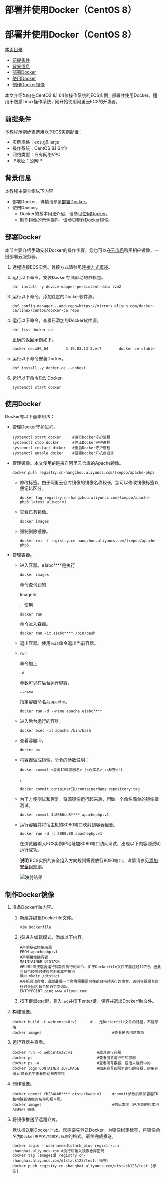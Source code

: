 # 部署并使用Docker（CentOS 8）


# 部署并使用Docker（CentOS 8）

[本页目录](javascript:void(0))

- [前提条件](https://help.aliyun.com/document_detail/187598.html?spm=a2c4g.11186623.6.1313.11e52683kIycyR#h2-url-1)
- [背景信息](https://help.aliyun.com/document_detail/187598.html?spm=a2c4g.11186623.6.1313.11e52683kIycyR#h2-url-2)
- [部署Docker](https://help.aliyun.com/document_detail/187598.html?spm=a2c4g.11186623.6.1313.11e52683kIycyR#title-cq8-kwa-7g7)
- [使用Docker](https://help.aliyun.com/document_detail/187598.html?spm=a2c4g.11186623.6.1313.11e52683kIycyR#d6e131)
- [制作Docker镜像](https://help.aliyun.com/document_detail/187598.html?spm=a2c4g.11186623.6.1313.11e52683kIycyR#title-44z-bb7-p4s)

本文介绍如何在CentOS 8.1 64位操作系统的ECS实例上部署并使用Docker。适用于熟悉Linux操作系统，刚开始使用阿里云ECS的开发者。

## 前提条件

本教程示例步骤选用以下ECS实例配置：

- 实例规格：ecs.g6.large
- 操作系统：CentOS 8.1 64位
- 网络类型：专有网络VPC
- IP地址：公网IP

## 背景信息

本教程主要介绍以下内容：

- 部署Docker，详情请参见[部署Docker](https://help.aliyun.com/document_detail/187598.html?spm=a2c4g.11186623.6.1313.11e52683kIycyR#section-kjt-i59-n4a)。
- 使用Docker。
  - Docker的基本用法介绍，请参见[使用Docker](https://help.aliyun.com/document_detail/187598.html?spm=a2c4g.11186623.6.1313.11e52683kIycyR#section-kig-gpy-uti)。
  - 制作镜像的示例操作，请参见[制作Docker镜像](https://help.aliyun.com/document_detail/187598.html?spm=a2c4g.11186623.6.1313.11e52683kIycyR#section-o3m-mmi-0bz)。

## 部署Docker

本节主要介绍手动安装Docker的操作步骤，您也可以在[云市场](https://market.aliyun.com/software)购买相应镜像，一键部署云服务器。

1. 远程连接ECS实例。连接方式请参见[连接方式概述](https://help.aliyun.com/document_detail/71529.htm#concept-tmr-pgx-wdb)。

2. 运行以下命令，安装Docker存储驱动的依赖包。

   ```
   dnf install -y device-mapper-persistent-data lvm2
   ```

3. 运行以下命令，添加稳定的Docker软件源。

   ```
   dnf config-manager --add-repo=https://mirrors.aliyun.com/docker-ce/linux/centos/docker-ce.repo
   ```

4. 运行以下命令，查看已添加的Docker软件源。

   ```
   dnf list docker-ce
   ```

   正确的返回示例如下。

   ```
   docker-ce.x86_64        3:19.03.13-3.el7        docker-ce-stable
   ```

5. 运行以下命令安装Docker。

   ```
   dnf install -y docker-ce --nobest
   ```

6. 运行以下命令启动Docker。

   ```
   systemctl start docker
   ```

## 使用Docker

Docker有以下基本用法：

- 管理Docker守护进程。

  ```
  systemctl start docker     #运行Docker守护进程
  systemctl stop docker      #停止Docker守护进程
  systemctl restart docker   #重启Docker守护进程
  systemctl enable docker    #设置Docker开机自启动
  ```

- 管理镜像。本文使用的是来自阿里云仓库的Apache镜像。

  ```
  docker pull registry.cn-hangzhou.aliyuncs.com/lxepoo/apache-php5
  ```

  - 修改标签。由于阿里云仓库镜像的镜像名称较长，您可以修改镜像标签以便记忆区分。

    ```
    docker tag registry.cn-hangzhou.aliyuncs.com/lxepoo/apache-php5:latest aliweb:v1
    ```

  - 查看已有镜像。

    ```
    docker images
    ```

  - 强制删除镜像。

    ```
    docker rmi -f registry.cn-hangzhou.aliyuncs.com/lxepoo/apache-php5
    ```

- 管理容器。

  - 进入容器。e1abc****是执行

    ```
    docker images
    ```

    命令查询到的

    ImageId

    ，使用

    ```
    docker run
    ```

    命令进入容器。

    ```
    docker run -it e1abc**** /bin/bash
    ```

  - 退出容器。使用`exit`命令退出当前容器。

  - ```
    run
    ```

    命令加上

    ```
    –d
    ```

    参数可以在后台运行容器，

    ```
    --name
    ```

    指定容器命名为apache。

    ```
    docker run -d --name apache e1abc****
    ```

  - 进入后台运行的容器。

    ```
    docker exec -it apache /bin/bash
    ```

  - 查看容器ID。

    ```
    docker ps
    ```

  - 将容器做成镜像，命令的参数说明：

    ```
    docker commit <容器ID或容器名> [<仓库名>[:<标签>]]
    ```

    。

    ```
    docker commit containerID/containerName repository:tag
    ```

  - 为了方便测试和恢复，将源镜像运行起来后，再做一个命名简单的镜像做测试。

    ```
    docker commit 4c8066cd8**** apachephp:v1
    ```

  - 运行容器并将宿主机的8080端口映射到容器里去。

    ```
    docker run -d -p 8080:80 apachephp:v1
    ```

    在浏览器输入ECS实例IP地址加8080端口访问测试，出现以下内容则说明运行成功。

    **说明** ECS实例的安全组入方向规则需要放行8080端口，详情请参见[添加安全组规则](https://help.aliyun.com/document_detail/25471.htm#concept-sm5-2wz-xdb)。

    ![映射结果](https://static-aliyun-doc.oss-cn-hangzhou.aliyuncs.com/assets/img/zh-CN/4712649951/p12348.png)

## 制作Docker镜像

1. 准备Dockerfile内容。

   1. 新建并编辑Dockerfile文件。

      ```
      vim Dockerfile
      ```

   2. 按i进入编辑模式，添加以下内容。

      ```
      #声明基础镜像来源
      FROM apachephp:v1
      #声明镜像拥有者
      MAINTAINER DTSTACK
      #RUN后面接容器运行前需要执行的命令，由于Dockerfile文件不能超过127行，因此当命令较多时建议写到脚本中执行
      RUN mkdir /dtstact
      #开机启动命令，此处最后一个命令需要是可在前台持续执行的命令，否则容器后台运行时会因为命令执行完而退出。
      ENTRYPOINT ping www.aliyun.com
      ```

   3. 按下键盘esc键，输入`:wq`并按下enter键，保存并退出Dockerfile文件。

2. 构建镜像。

   ```
   docker build -t webcentos8:v1 .    # . 是Dockerfile文件的路径，不能忽略
   docker images                                #查看是否创建成功
   ```

3. 运行容器并查看。

   ```
   docker run -d webcentos8:v1           #后台运行容器
   docker ps                             #查看当前运行中的容器
   docker ps -a                          #查看所有容器，包括未运行中的
   docker logs CONTAINER ID/IMAGE        #如未查看到刚才运行的容器，则用容器id或者名字查看启动日志排错
   ```

4. 制作镜像。

   ```
   docker commit fb2844b6**** dtstackweb:v1     #commit参数后添加容器ID和构建新镜像的名称和版本号。
   docker images                                #列出本地（已下载的和本地创建的）镜像
   ```

5. 将镜像推送至远程仓库。

   默认推送到Docker Hub。您需要先登录Docker，为镜像绑定标签，将镜像命名为`Docker用户名/镜像名:标签`的格式。最终完成推送。

   ```
   docker login --username=dtstack_plus registry.cn-shanghai.aliyuncs.com #执行后输入镜像仓库密码
   docker tag [ImageId] registry.cn-shanghai.aliyuncs.com/dtstack123/test:[标签]
   docker push registry.cn-shanghai.aliyuncs.com/dtstack123/test:[标签]
   ```

